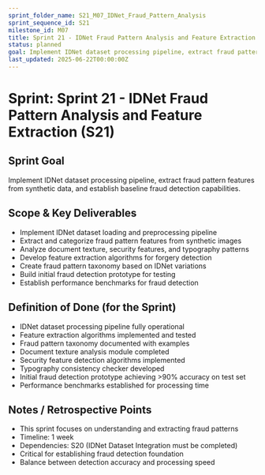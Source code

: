 ```yaml
---
sprint_folder_name: S21_M07_IDNet_Fraud_Pattern_Analysis
sprint_sequence_id: S21
milestone_id: M07
title: Sprint 21 - IDNet Fraud Pattern Analysis and Feature Extraction
status: planned
goal: Implement IDNet dataset processing pipeline, extract fraud pattern features from synthetic data, and establish baseline fraud detection capabilities.
last_updated: 2025-06-22T00:00:00Z
---
```


# Sprint: Sprint 21 - IDNet Fraud Pattern Analysis and Feature Extraction (S21)

## Sprint Goal
Implement IDNet dataset processing pipeline, extract fraud pattern features from synthetic data, and establish baseline fraud detection capabilities.

## Scope & Key Deliverables
- Implement IDNet dataset loading and preprocessing pipeline
- Extract and categorize fraud pattern features from synthetic images
- Analyze document texture, security features, and typography patterns
- Develop feature extraction algorithms for forgery detection
- Create fraud pattern taxonomy based on IDNet variations
- Build initial fraud detection prototype for testing
- Establish performance benchmarks for fraud detection

## Definition of Done (for the Sprint)
- IDNet dataset processing pipeline fully operational
- Feature extraction algorithms implemented and tested
- Fraud pattern taxonomy documented with examples
- Document texture analysis module completed
- Security feature detection algorithms implemented
- Typography consistency checker developed
- Initial fraud detection prototype achieving >90% accuracy on test set
- Performance benchmarks established for processing time

## Notes / Retrospective Points
- This sprint focuses on understanding and extracting fraud patterns
- Timeline: 1 week
- Dependencies: S20 (IDNet Dataset Integration must be completed)
- Critical for establishing fraud detection foundation
- Balance between detection accuracy and processing speed